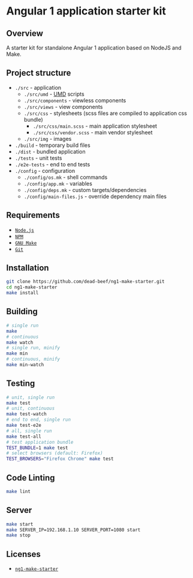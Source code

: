 # Angular 1 application starter kit

## Overview

A starter kit for standalone Angular 1 application based on NodeJS and Make.

## Project structure

* `./src` - application
  * `./src/umd` - [UMD](https://github.com/umdjs/umd) scripts
  * `./src/components` - viewless components
  * `./src/views` - view components
  * `./src/css` - stylesheets (scss files are compiled to application css bundle)
    * `./src/css/main.scss` - main application stylesheet
    * `./src/css/vendor.scss` - main vendor stylesheet
  * `./src/img` - images
* `./build` - temporary build files
* `./dist` - bundled application
* `./tests` - unit tests
* `./e2e-tests` - end to end tests
* `./config` - configuration
  * `./config/os.mk` - shell commands
  * `./config/app.mk` - variables
  * `./config/deps.mk` - custom targets/dependencies
  * `./config/main-files.js` - override dependency main files

## Requirements

- [`Node.js`](https://nodejs.org/)
- [`NPM`](https://nodejs.org/)
- [`GNU Make`](https://www.gnu.org/software/make/)
- [`Git`](https://git-scm.com/)

## Installation

```bash
git clone https://github.com/dead-beef/ng1-make-starter.git
cd ng1-make-starter
make install
```

## Building

```bash
# single run
make
# continuous
make watch
# single run, minify
make min
# continuous, minify
make min-watch
```

## Testing

```bash
# unit, single run
make test
# unit, continuous
make test-watch
# end to end, single run
make test-e2e
# all, single run
make test-all
# test application bundle
TEST_BUNDLE=1 make test
# select browsers (default: Firefox)
TEST_BROWSERS="Firefox Chrome" make test
```

## Code Linting

```bash
make lint
```

## Server

```bash
make start
make SERVER_IP=192.168.1.10 SERVER_PORT=1080 start
make stop
```

## Licenses

* [`ng1-make-starter`](LICENSE)
